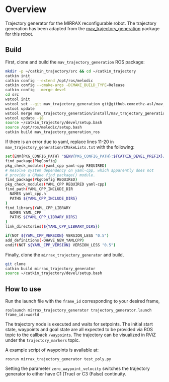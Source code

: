 # Overview
Trajectory generator for the MIRRAX reconfigurable robot. The trajectory generation has been adapted from the [mav_trajectory_generation](https://github.com/ethz-asl/mav_trajectory_generation) package for this robot. 

## Build
First, clone and build the `mav_trajectory_generation` ROS package:

```bash
mkdir -p ~/catkin_trajectory/src && cd ~/catkin_trajectory
catkin init
catkin config --extend /opt/ros/melodic 
catkin config --cmake-args -DCMAKE_BUILD_TYPE=Release 
catkin config --merge-devel
cd src
wstool init
wstool set --git mav_trajectory_generation git@github.com:ethz-asl/mav_trajectory_generation.git -y
wstool update
wstool merge mav_trajectory_generation/install/mav_trajectory_generation_https.rosinstall
wstool update -j8
source ~/catkin_trajectory/devel/setup.bash
source /opt/ros/melodic/setup.bash
catkin build mav_trajectory_generation_ros
```

If there is an error due to yaml, replace lines 11-20 in `mav_trajectory_generation/CMakeLists.txt` with the following:
```bash
set(ENV{PKG_CONFIG_PATH} "$ENV{PKG_CONFIG_PATH}:${CATKIN_DEVEL_PREFIX}/lib/pkgconfig")
find_package(PkgConfig)
pkg_check_modules(yaml_cpp yaml-cpp REQUIRED)
# Resolve system dependency on yaml-cpp, which apparently does not
# provide a CMake find_package() module.
find_package(PkgConfig REQUIRED)
pkg_check_modules(YAML_CPP REQUIRED yaml-cpp)
find_path(YAML_CPP_INCLUDE_DIR
  NAMES yaml_cpp.h
  PATHS ${YAML_CPP_INCLUDE_DIRS}
)
find_library(YAML_CPP_LIBRARY
  NAMES YAML_CPP
  PATHS ${YAML_CPP_LIBRARY_DIRS}
)
link_directories(${YAML_CPP_LIBRARY_DIRS})

if(NOT ${YAML_CPP_VERSION} VERSION_LESS "0.5")
add_definitions(-DHAVE_NEW_YAMLCPP)
endif(NOT ${YAML_CPP_VERSION} VERSION_LESS "0.5")
```

Finally, clone the `mirrax_trajectory_generator` and build,

```bash
git clone 
catkin build mirrax_trajectory_generator
source ~/catkin_trajectory/devel/setup.bash
```

## How to use
Run the launch file with the `frame_id` corresponding to your desired frame,

    roslaunch mirrax_trajectory_generator trajectory_generator.launch frame_id:=world

The trajectory node is executed and waits for setpoints. The initial start state, waypoints and goal state are all expected to be provided via ROS topic to the callback `/waypoints`. The trajectory can be visualized in RViZ under the `trajectory_markers` topic.

A example script of waypoints is available at:

    rosrun mirrax_trajectory_generator test_poly.py

Setting the parameter `zero_waypoint_velocity` switches the trajectory generator to either have C1 (True) or C3 (False) continuity.
